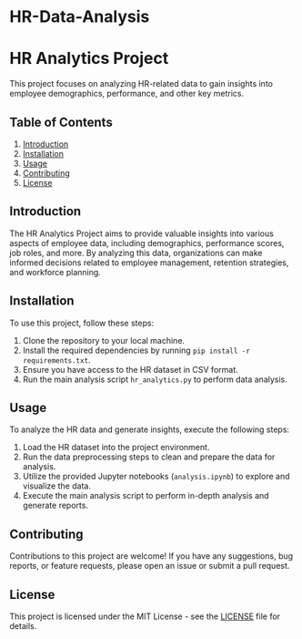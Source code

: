 # HR-Data-Analysis

# HR Analytics Project

This project focuses on analyzing HR-related data to gain insights into employee demographics, performance, and other key metrics.

## Table of Contents

1. [Introduction](#introduction)
2. [Installation](#installation)
3. [Usage](#usage)
4. [Contributing](#contributing)
5. [License](#license)

## Introduction

The HR Analytics Project aims to provide valuable insights into various aspects of employee data, including demographics, performance scores, job roles, and more. By analyzing this data, organizations can make informed decisions related to employee management, retention strategies, and workforce planning.

## Installation

To use this project, follow these steps:

1. Clone the repository to your local machine.
2. Install the required dependencies by running `pip install -r requirements.txt`.
3. Ensure you have access to the HR dataset in CSV format.
4. Run the main analysis script `hr_analytics.py` to perform data analysis.

## Usage

To analyze the HR data and generate insights, execute the following steps:

1. Load the HR dataset into the project environment.
2. Run the data preprocessing steps to clean and prepare the data for analysis.
3. Utilize the provided Jupyter notebooks (`analysis.ipynb`) to explore and visualize the data.
4. Execute the main analysis script to perform in-depth analysis and generate reports.

## Contributing

Contributions to this project are welcome! If you have any suggestions, bug reports, or feature requests, please open an issue or submit a pull request.

## License

This project is licensed under the MIT License - see the [LICENSE](LICENSE) file for details.
